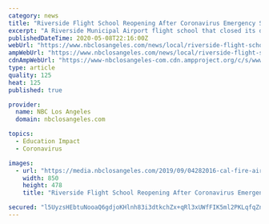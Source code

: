```yaml
---
category: news
title: "Riverside Flight School Reopening After Coronavirus Emergency Shutdown"
excerpt: "A Riverside Municipal Airport flight school that closed its doors immediately after Gov. Gavin Newsom’s stay-at-home order took effect will be reopening Monday, joining other businesses resuming operations under constraints."
publishedDateTime: 2020-05-08T22:16:00Z
webUrl: "https://www.nbclosangeles.com/news/local/riverside-flight-school-reopening-after-coronavirus-emergency-shutdown/2359510/"
ampWebUrl: "https://www.nbclosangeles.com/news/local/riverside-flight-school-reopening-after-coronavirus-emergency-shutdown/2359510/?amp"
cdnAmpWebUrl: "https://www-nbclosangeles-com.cdn.ampproject.org/c/s/www.nbclosangeles.com/news/local/riverside-flight-school-reopening-after-coronavirus-emergency-shutdown/2359510/?amp"
type: article
quality: 125
heat: 125
published: true

provider:
  name: NBC Los Angeles
  domain: nbclosangeles.com

topics:
  - Education Impact
  - Coronavirus

images:
  - url: "https://media.nbclosangeles.com/2019/09/04282016-cal-fire-air-attack-base-airplane-air-drop-generic.jpg?resize=850%2C478"
    width: 850
    height: 478
    title: "Riverside Flight School Reopening After Coronavirus Emergency Shutdown"

secured: "l5UyzsHEbtuNooaQ6gdjoKHlnh83i3dtkchZx+qRl3xUWfFIK5ml2PKLqfqZniRxV8eM4p8FTOx8+O42yIspn5nDQbaTlTr2JMdnUV1NmMYkBYQswjFoh7PWGXUQd5CO8A4aEk2UISJ1111PTPKmyyGTVFJXnJEAT01SZt+tS83t74oVPrhldI1RwxfG8GXnj6tvOZ/iZGtTiYzRLzt1sp8FVWHVpjguL4qiUwyeB0h7QmAIfWb+CSqAEKB3sHZ2moUbq07Gg9qLl13vTHkrztqK3Vlc3PAk5ewEe1RisdDHG//5whQZjZn2azrcouRv+8YuWElqHG8w4/ZEIjazJ0Q2VfSqX8sWVz6FyKDW0hQaI7u4plK51o1vjEX6Zg5hnMH8rfpUuDhGwQivtQ3fE4Rj+zVDH+Zbh89PKrCDjAIA830sZCupibKYgx9hHmTfojAITUsnC+Pi0+vAslF+c/VoMWE9SFmVxwxwH6kQKIA=;DR4yagBCQ2ehAVJIV7eI4A=="
---
```



